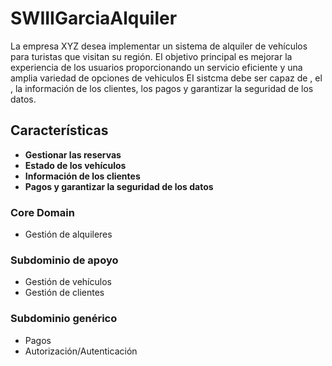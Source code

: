 # SWIIIGarciaAlquiler
La empresa XYZ desea implementar un sistema de alquiler de vehículos para turistas que visitan su región. EI objetivo principal
es mejorar la experiencia de los usuarios proporcionando un servicio eficiente y una amplia variedad de opciones de vehiculos
EI sistcma debe ser capaz de , el , la información de los clientes, los pagos y garantizar
la seguridad de los datos.

## Características
* **Gestionar las reservas** 
* **Estado de los vehículos** 
* **Información de los clientes** 
* **Pagos y garantizar la seguridad de los datos**


### Core Domain
* Gestión de alquileres

### Subdominio de apoyo
* Gestión de vehículos
* Gestión de clientes

### Subdominio genérico
* Pagos
* Autorización/Autenticación
